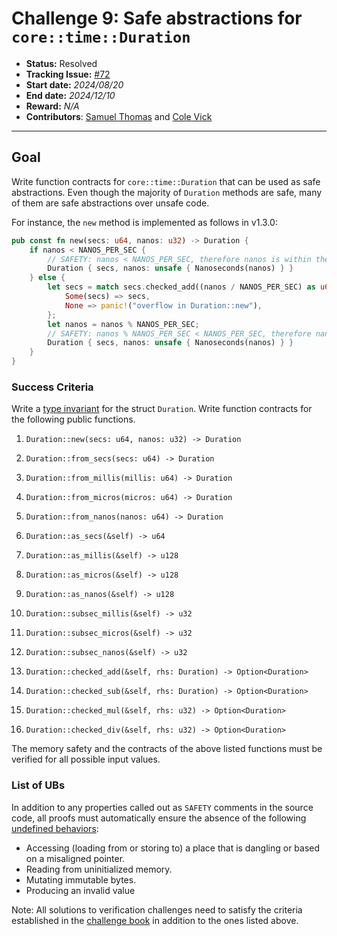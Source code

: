 # Challenge 9: Safe abstractions for `core::time::Duration`

- **Status:** Resolved
- **Tracking Issue:** [#72](https://github.com/model-checking/verify-rust-std/issues/72)
- **Start date:** *2024/08/20*
- **End date:** *2024/12/10*
- **Reward:** *N/A*
- **Contributors**: [Samuel Thomas](https://github.com/sgpthomas) and [Cole Vick](https://github.com/cvick32)
-------------------

## Goal

Write function contracts for `core::time::Duration` that can be used as safe abstractions.
Even though the majority of `Duration` methods are safe, many of them are safe abstractions over unsafe code.

For instance, the `new` method is implemented as follows in v1.3.0:
```rust
pub const fn new(secs: u64, nanos: u32) -> Duration {
    if nanos < NANOS_PER_SEC {
        // SAFETY: nanos < NANOS_PER_SEC, therefore nanos is within the valid range
        Duration { secs, nanos: unsafe { Nanoseconds(nanos) } }
    } else {
        let secs = match secs.checked_add((nanos / NANOS_PER_SEC) as u64) {
            Some(secs) => secs,
            None => panic!("overflow in Duration::new"),
        };
        let nanos = nanos % NANOS_PER_SEC;
        // SAFETY: nanos % NANOS_PER_SEC < NANOS_PER_SEC, therefore nanos is within the valid range
        Duration { secs, nanos: unsafe { Nanoseconds(nanos) } }
    }
}
```

### Success Criteria

Write a [type invariant](https://model-checking.github.io/kani/crates/doc/kani/derive.Invariant.html) for the struct `Duration`. Write function contracts for the following public functions.

1. `Duration::new(secs: u64, nanos: u32) -> Duration`
2. `Duration::from_secs(secs: u64) -> Duration`
3. `Duration::from_millis(millis: u64) -> Duration`
4. `Duration::from_micros(micros: u64) -> Duration`
5. `Duration::from_nanos(nanos: u64) -> Duration`

6. `Duration::as_secs(&self) -> u64`
7. `Duration::as_millis(&self) -> u128`
8. `Duration::as_micros(&self) -> u128`
9. `Duration::as_nanos(&self) -> u128`
10. `Duration::subsec_millis(&self) -> u32`
11. `Duration::subsec_micros(&self) -> u32`
12. `Duration::subsec_nanos(&self) -> u32`

13. `Duration::checked_add(&self, rhs: Duration) -> Option<Duration>`
14. `Duration::checked_sub(&self, rhs: Duration) -> Option<Duration>`
15. `Duration::checked_mul(&self, rhs: u32) -> Option<Duration>`
16. `Duration::checked_div(&self, rhs: u32) -> Option<Duration>`

The memory safety and the contracts of the above listed functions must be verified
for all possible input values.

### List of UBs

In addition to any properties called out as `SAFETY` comments in the source
code,
all proofs must automatically ensure the absence of the following [undefined behaviors](https://github.com/rust-lang/reference/blob/142b2ed77d33f37a9973772bd95e6144ed9dce43/src/behavior-considered-undefined.md):

* Accessing (loading from or storing to) a place that is dangling or based on a misaligned pointer.
* Reading from uninitialized memory.
* Mutating immutable bytes.
* Producing an invalid value

Note: All solutions to verification challenges need to satisfy the criteria established in the [challenge book](../general-rules.md)
in addition to the ones listed above.
